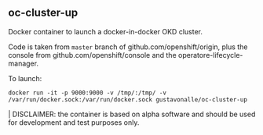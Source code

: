 ## oc-cluster-up

Docker container to launch a docker-in-docker OKD cluster.

Code is taken from ```master``` branch of github.com/openshift/origin, plus the console from github.com/openshift/console and the operatore-lifecycle-manager.

To launch:

```
docker run -it -p 9000:9000 -v /tmp/:/tmp/ -v /var/run/docker.sock:/var/run/docker.sock gustavonalle/oc-cluster-up
```

| DISCLAIMER: the container is based on alpha software and should be used for development and test purposes only. 
